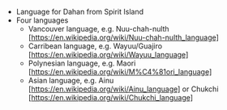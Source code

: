 - Language for Dahan from Spirit Island
- Four languages
    - Vancouver language, e.g. Nuu-chah-nulth [https://en.wikipedia.org/wiki/Nuu-chah-nulth_language]
    - Carribean language, e.g. Wayuu/Guajiro [https://en.wikipedia.org/wiki/Wayuu_language]
    - Polynesian language, e.g. Maori [https://en.wikipedia.org/wiki/M%C4%81ori_language]
    - Asian language, e.g. Ainu [https://en.wikipedia.org/wiki/Ainu_language] or Chukchi [https://en.wikipedia.org/wiki/Chukchi_language]
